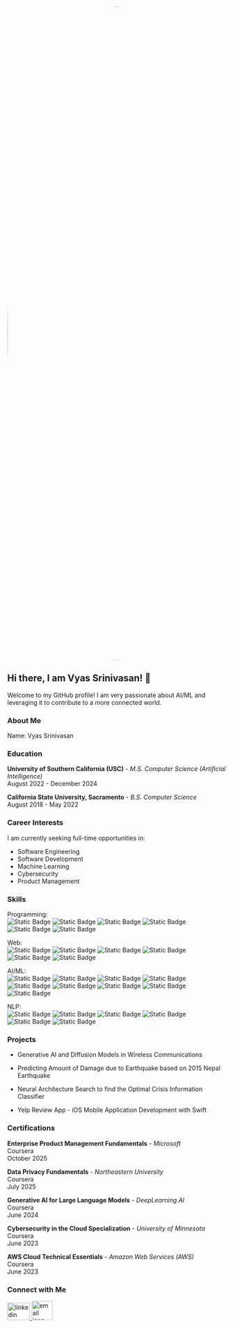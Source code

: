 <img src="https://img.pikbest.com/backgrounds/20250418/ai-technology-abstract-png-futuristic-flat-design-for-innovation-data-ai_11672196.jpg!w700wp" style="border-radius:50%" width ="1500">

## Hi there, I am Vyas Srinivasan! 👋

Welcome to my GitHub profile! I am very passionate about AI/ML and leveraging it to contribute to a more connected world.

### About Me
Name: Vyas Srinivasan

### Education
<p>
<b>University of Southern California (USC)</b> - 
<em>M.S. Computer Science (Artificial Intelligence)</em><br>
August 2022 - December 2024</p>

<p>
<b>California State University, Sacramento</b> -
<em>B.S. Computer Science</em><br>
August 2018 - May 2022</p>

### Career Interests
I am currently seeking full-time opportunities in:
- Software Engineering
- Software Development
- Machine Learning
- Cybersecurity
- Product Management
  
### Skills

<p>Programming: <br>
<img alt="Static Badge" src="https://img.shields.io/badge/Python-0B00CF">
<img alt="Static Badge" src="https://img.shields.io/badge/Java-300A6E">
<img alt="Static Badge" src="https://img.shields.io/badge/JavaScript-FF00C3">
<img alt="Static Badge" src="https://img.shields.io/badge/TypeScript-FF0090">
<img alt="Static Badge" src="https://img.shields.io/badge/C-FF2D2B">
<img alt="Static Badge" src="https://img.shields.io/badge/Swift-C10A28">
  
</p>

<p>Web:<br>
<img alt="Static Badge" src="https://img.shields.io/badge/HTML-aea2f0">
<img alt="Static Badge" src="https://img.shields.io/badge/CSS-fed040">
<img alt="Static Badge" src="https://img.shields.io/badge/NodeJS-1bb476">
<img alt="Static Badge" src="https://img.shields.io/badge/Angular-0b43dc">
<img alt="Static Badge" src="https://img.shields.io/badge/Bootstrap-fc3f21">  
<img alt="Static Badge" src="https://img.shields.io/badge/REST%20APIs-d0d1ad">
</p>

<p>AI/ML: <br>
<img alt="Static Badge" src="https://img.shields.io/badge/TensorFlow-281450">
<img alt="Static Badge" src="https://img.shields.io/badge/Pytorch-141414">
<img alt="Static Badge" src="https://img.shields.io/badge/Support%20Vector%20Machine-141450">
<img alt="Static Badge" src="https://img.shields.io/badge/Scikit%20Learn-c80050">
<img alt="Static Badge" src="https://img.shields.io/badge/Pandas-6464b4">
<img alt="Static Badge" src="https://img.shields.io/badge/Numpy-14b450">
<img alt="Static Badge" src="https://img.shields.io/badge/Decision%20Trees-5E5EFF">
<img alt="Static Badge" src="https://img.shields.io/badge/LLMs-0037FF">
<img alt="Static Badge" src="https://img.shields.io/badge/XGBoost-D063FF">
</p>

<p>NLP:<br>
<img alt="Static Badge" src="https://img.shields.io/badge/POS%20Tagging-007BFF">
<img alt="Static Badge" src="https://img.shields.io/badge/Named%20Entity%20Recognition-00CED1">
<img alt="Static Badge" src="https://img.shields.io/badge/Hidden%20Markov%20Models-FFC107">
<img alt="Static Badge" src="https://img.shields.io/badge/Word2Vec-6C757D">
<img alt="Static Badge" src="https://img.shields.io/badge/BERT-1E90FF">
<img alt="Static Badge" src="https://img.shields.io/badge/LSTM-05EBD5">
</p>




### Projects

* <p>Generative AI and Diffusion Models in Wireless Communications</p>

* <p>Predicting Amount of Damage due to Earthquake based on 2015 Nepal Earthquake</p>

* <p>Neural Architecture Search to find the Optimal Crisis Information Classifier</p>

* <p>Yelp Review App - iOS Mobile Application Development with Swift</p>



### Certifications

<p><b>Enterprise Product Management Fundamentals</b> -
<i>Microsoft</i><br> 
Coursera<br>
October 2025</p>

<p><b>Data Privacy Fundamentals</b> -
<i>Northeastern University</i><br> 
Coursera<br>
July 2025</p>

<p><b>Generative AI for Large Language Models</b> -
<i>DeepLearning.AI</i><br>
Coursera<br>
June 2024</p>

<p><b>Cybersecurity in the Cloud Specialization</b> -
<i>University of Minnesota</i><br>
Coursera<br>
June 2023</p>

<p><b>AWS Cloud Technical Essentials</b> -
<i>Amazon Web Services (AWS)</i><br>
Coursera<br>
June 2023</p>

### Connect with Me
 
<p><a href="https://www.linkedin.com/in/vyasrsrinivasan/">
<img src="https://raw.githubusercontent.com/maurodesouza/profile-readme-generator/master/src/assets/icons/social/linkedin/default.svg" width="52" height="40" alt="linkedin logo"  />
</a>
<a href="mailto:vyas0320@gmail.com">
<img src="https://www.clipartmax.com/png/middle/186-1861294_email-icon-square-png.png"  width="48" height="44" alt="email icon"  />
  </a>
</p>


<!--
**VyasRSrinivasan/VyasRSrinivasan** is a ✨ _special_ ✨ repository because its `README.md` (this file) appears on your GitHub profile.

Here are some ideas to get you started:

- 🔭 I’m currently working on ...
- 🌱 I’m currently learning ...
- 👯 I’m looking to collaborate on ...
- 🤔 I’m looking for help with ...
- 💬 Ask me about ...
- 📫 How to reach me: ...
- 😄 Pronouns: ...
- ⚡ Fun fact: ...
-->


